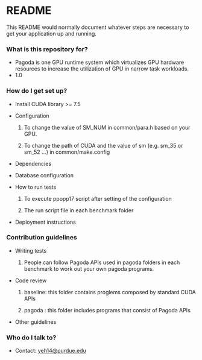 # README #

This README would normally document whatever steps are necessary to get your application up and running.

### What is this repository for? ###

* Pagoda is one GPU runtime system which virtualizes GPU hardware resources to increase the utilization of GPU in narrow task workloads. 
* 1.0

### How do I get set up? ###

* Install CUDA library >= 7.5
* Configuration

  1.  To change the value of SM_NUM in common/para.h based on your GPU. 
   
  2. To change the path of CUDA and the value of sm (e.g. sm_35 or sm_52 ...) in common/make.config

* Dependencies
* Database configuration
* How to run tests

  1. To execute ppopp17 script after setting of the configuration
  
  2. The run script file in each benchmark folder

* Deployment instructions

### Contribution guidelines ###

* Writing tests

  1. People can follow Pagoda APIs used in pagoda folders in each benchmark to work out your own pagoda programs. 

* Code review

  1. baseline: this folder contains proglems composed by standard CUDA APIs

  2. pagoda : this folder includes programs that consist of Pagoda APIs

* Other guidelines

### Who do I talk to? ###

* Contact: yeh14@purdue.edu
